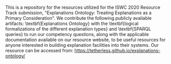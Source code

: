 This is a repository for the resources utilized for the ISWC 2020 Resource Track submission, "Explanations Ontology: Treating Explanations as a Primary Consideration". We contribute the following publicly available artifacts: \textbf{Explanations Ontology} with the \textbf{logical formalizations of the different explanation types} and \textbf{SPARQL queries} to run our competency questions, along with the applicable documentation available on our resource website, to be useful resources for anyone interested in building explanation facilities into their systems. Our resource can be accessed from: https://tetherless.github.io/explanations-ontology/
